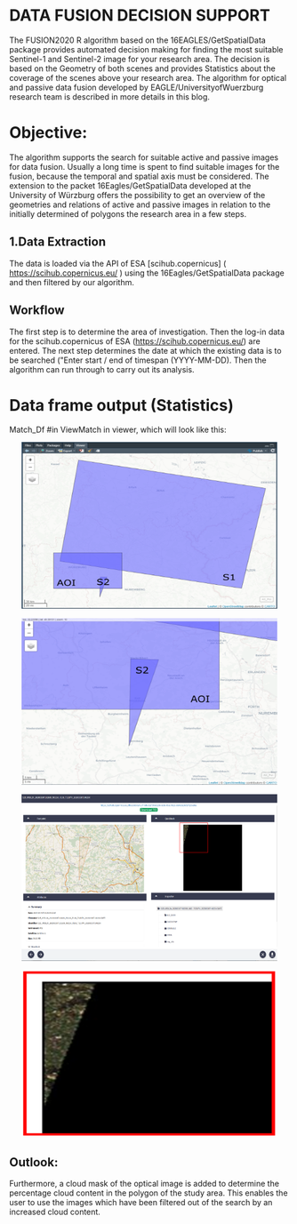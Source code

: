 # DATA FUSION DECISION SUPPORT

The FUSION2020 R algorithm based on the 16EAGLES/GetSpatialData package provides automated decision making for finding the most suitable Sentinel-1 and Sentinel-2 image for your research area. The decision is based on the Geometry of both scenes and provides Statistics about the coverage of the scenes above your research area. The algorithm for optical and passive data fusion developed by EAGLE/UniversityofWuerzburg research team is described in more details in this blog.

# Objective: 

The algorithm supports the search for suitable active and passive images for data fusion. Usually a long time is spent to find suitable images for the fusion, because the temporal and spatial axis must be considered. The extension to the packet 16Eagles/GetSpatialData developed at the University of Würzburg offers the possibility to get an overview of the geometries and relations of active and passive images in relation to the initially determined of polygons the research area in a few steps.

## **1.Data Extraction**

The data is loaded via the API of ESA [scihub.copernicus] ( https://scihub.copernicus.eu/ ) using the 16Eagles/GetSpatialData package and then filtered by our algorithm.

## **Workflow**

The first step is to determine the area of investigation. Then the log-in data for the scihub.copernicus of ESA (https://scihub.copernicus.eu/) are entered. The next step determines the date at which the existing data is to be searched ("Enter start / end of timespan (YYYY-MM-DD). Then the algorithm can run through to carry out its analysis.

# Data frame output (Statistics)

Match_Df #in ViewMatch in viewer, which will look like this:

<p align="center">
  <img width="460" height="300" src="https://github.com/Doutrespace/FUSION2020/blob/master/Image/Overview01.PNG">
</p>

<p align="center">
  <img width="460" height="300" src="https://github.com/Doutrespace/FUSION2020/blob/master/Image/Overview02.PNG">
</p>


<p align="center">
  <img width="460" height="300" src="https://github.com/Doutrespace/FUSION2020/blob/master/Image/Overview_esa.PNG">
</p>


<p align="center">
  <img width="460" height="300" src="https://github.com/Doutrespace/FUSION2020/blob/master/Image/overview_esa_micro.PNG">
</p>



## **Outlook:**


Furthermore, a cloud mask of the optical image is added to determine the percentage cloud content in the polygon of the study area. This enables the user to use the images which have been filtered out of the search by an increased cloud content. 
